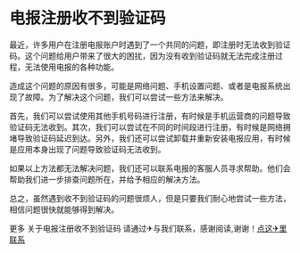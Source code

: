 # 电报注册收不到验证码

最近，许多用户在注册电报账户时遇到了一个共同的问题，即注册时无法收到验证码。这个问题给用户带来了很大的困扰，因为没有收到验证码就无法完成注册过程，无法使用电报的各种功能。

造成这个问题的原因有很多，可能是网络问题、手机设置问题、或者是电报系统出现了故障。为了解决这个问题，我们可以尝试一些方法来解决。

首先，我们可以尝试使用其他手机号码进行注册，有时候是手机运营商的问题导致验证码无法收到。其次，我们可以尝试在不同的时间段进行注册，有时候是网络拥堵导致验证码延迟到达。另外，我们还可以尝试卸载并重新安装电报应用，有时候是应用本身出现了问题导致验证码无法收到。

如果以上方法都无法解决问题，我们还可以联系电报的客服人员寻求帮助。他们会帮助我们进一步排查问题所在，并给予相应的解决方法。

总之，虽然遇到收不到验证码的问题很烦人，但是只要我们耐心地尝试一些方法，相信问题很快就能够得到解决。

更多 关于电报注册收不到验证码 请通过✈与我们联系，感谢阅读,谢谢！[点这✈里联系](https://w.k02.cc)